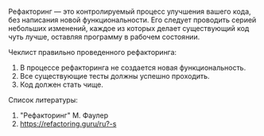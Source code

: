 Рефакторинг — это контролируемый процесс улучшения вашего кода, без написания новой функциональности. Его следует проводить серией небольших изменений, каждое из которых делает существующий код чуть лучше, оставляя программу в рабочем состоянии.

Чеклист правильно проведенного рефакторинга:

1. В процессе рефакторинга не создается новая функциональность.
2. Все существующие тесты должны успешно проходить.
3. Код должен стать чище.

Список литературы:

1. "Рефакторинг" М. Фаулер
2. https://refactoring.guru/ru?-s
